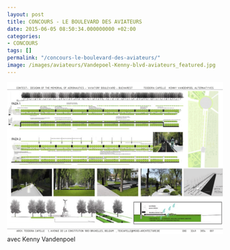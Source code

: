```yaml
---
layout: post
title: CONCOURS - LE BOULEVARD DES AVIATEURS
date: 2015-06-05 08:50:34.000000000 +02:00
categories:
- CONCOURS
tags: []
permalink: "/concours-le-boulevard-des-aviateurs/"
image: /images/aviateurs/Vandepoel-Kenny-blvd-aviateurs_featured.jpg
---
```

![](/images/aviateurs/blvd-Aviateurs_TC_Page_11.png)
avec Kenny Vandenpoel
